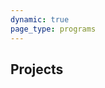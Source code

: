 ```yaml
---
dynamic: true
page_type: programs
---
```


<script setup>
import { useData } from 'vitepress'
import { computed } from 'vue'
const { params, frontmatter: f } = useData()

const projects = computed(()=>[...f.value.projects].sort((a,b)=> a.sort>b.sort ? 1 : -1))

</script>

## Projects

<ProjectList :projects="projects" />

<!-- @content -->
